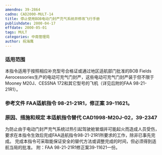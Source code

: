 ```yaml
---
amendno: 39-2864
cadno: CAD2000-MULT-14
title: 停止使用BOB电动门封严充气系统并修改飞行手册
publishdate: 2000-04-17
effdate: 2000-05-01
tags: MULT
categories: 中南管理局
author: 祝海鹰
---
```


### 适用范围 
本指令适用于按照相应补充型号合格证或通过地区适航部门批准的BOB Fields Aerocessories生产的电动可充气门封严，这些电动可充气门封严装于但不限于Mooney M20J、CESSNA 172和其它型号的飞机（详见后附的FAA 98-21-21R1）。

### 参考文件    FAA适航指令 98-21-21R1，修正案 39-11621。

### 原因、措施和规定 本适航指令替代 CAD1998-M20J-02，39-2347 
为防止由于电动门封严充气系统过热引起驾驶舱冒烟并可能起火而造成人员受伤，要求在本指令生效后完成FAA适航指令98-21-21R1所要求的工作，除非已事先完成。 
    完成本指令可采取能保证安全的替代方法或调整完成的时间，但必须得到适航当局的批准。 
    附：FAA 98-21-21R1修正案39-11621一份。
